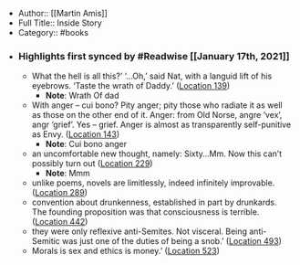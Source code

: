 - Author:: [[Martin Amis]]
- Full Title:: Inside Story
- Category:: #books
- ### Highlights first synced by #Readwise [[January 17th, 2021]]
    - What the hell is all this?’ ‘…Oh,’ said Nat, with a languid lift of his eyebrows. ‘Taste the wrath of Daddy.’ ([Location 139](https://readwise.io/to_kindle?action=open&asin=B0871M5RJJ&location=139))
        - **Note**: Wrath Of dad 
    - With anger – cui bono? Pity anger; pity those who radiate it as well as those on the other end of it. Anger: from Old Norse, angre ‘vex’, angr ‘grief’. Yes – grief. Anger is almost as transparently self-punitive as Envy. ([Location 143](https://readwise.io/to_kindle?action=open&asin=B0871M5RJJ&location=143))
        - **Note**: Cui bono anger
    - an uncomfortable new thought, namely: Sixty…Mm. Now this can’t possibly turn out ([Location 229](https://readwise.io/to_kindle?action=open&asin=B0871M5RJJ&location=229))
        - **Note**: Mmm
    - unlike poems, novels are limitlessly, indeed infinitely improvable. ([Location 289](https://readwise.io/to_kindle?action=open&asin=B0871M5RJJ&location=289))
    - convention about drunkenness, established in part by drunkards. The founding proposition was that consciousness is terrible. ([Location 442](https://readwise.io/to_kindle?action=open&asin=B0871M5RJJ&location=442))
    - they were only reflexive anti-Semites. Not visceral. Being anti-Semitic was just one of the duties of being a snob.’ ([Location 493](https://readwise.io/to_kindle?action=open&asin=B0871M5RJJ&location=493))
    - Morals is sex and ethics is money.’ ([Location 523](https://readwise.io/to_kindle?action=open&asin=B0871M5RJJ&location=523))
